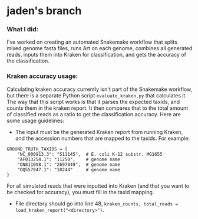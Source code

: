 # jaden's branch
### What I did:
I've worked on creating an automated Snakemake workflow that splits mixed genome fasta files, runs Art on each genome, combines all generated reads, inputs them into Kraken for classification, and gets the accuracy of the classification.
### Kraken accuracy usage:
Calculating kraken accuracy currently isn't part of the Snakemake workflow, but there is a separate Python script `evaluate_kraken.py` that calculates it. The way that this script works is that it parses the expected taxids, and counts them in the kraken report. It then compares that to the total amount of classified reads as a ratio to get the classification accuracy. Here are some usage guidelines:
* The input must be the generated Kraken report from running Kraken, and the accession numbers that are mapped to the taxids. For example:
```
GROUND_TRUTH_TAXIDS = {
    "NC_000913.3": "511145",  # E. coli K-12 substr. MG1655
    "AF013254.1": "11250",    # genome name
    "ON811098.1": "2697049",  # genome name
    "OQ557947.1": "10244"     # genome name
}
```
For all simulated reads that were inputted into Kraken (and that you want to be checked for accuracy), you must fill in the taxid mapping.
* File directory should go into line 48, `kraken_counts, total_reads = load_kraken_report("<directory>")`.
